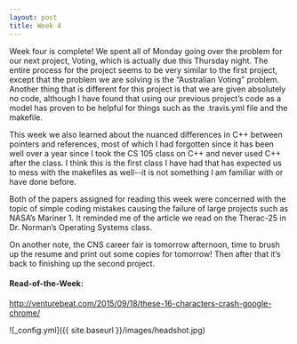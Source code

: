```yaml
---
layout: post
title: Week 4
---
```

Week four is complete! We spent all of Monday going over the problem for our next project, Voting, which is actually due this Thursday night. The entire process for the project seems to be very similar to the first project, except that the problem we are solving is the “Australian Voting” problem. Another thing that is different for this project is that we are given absolutely no code, although I have found that using our previous project’s code as a model has proven to be helpful for things such as the .travis.yml file and the makefile. 

This week we also learned about the nuanced differences in C++ between pointers and references, most of which I had forgotten since it has been well over a year since I took the CS 105 class on C++ and never used C++ after the class. I think this is the first class I have had that has expected us to mess with the makefiles as well--it is not something I am familiar with or have done before. 

Both of the papers assigned for reading this week were concerned with the topic of simple coding mistakes causing the failure of large projects such as NASA’s Mariner 1. It reminded me of the article we read on the Therac-25 in Dr. Norman’s Operating Systems class. 

On another note, the CNS career fair is tomorrow afternoon, time to brush up the resume and print out some copies for tomorrow! Then after that it’s back to finishing up the second project. 

#### Read-of-the-Week: 
http://venturebeat.com/2015/09/18/these-16-characters-crash-google-chrome/

![_config.yml]({{ site.baseurl }}/images/headshot.jpg)
